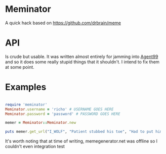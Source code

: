 # Meminator

A quick hack based on https://github.com/drbrain/meme

# API

Is crude but usable. It was written almost entirely for jamming into
 [Agent99](https://github.com/99designs/agent99) and so it does some really
stupid things that it shouldn't. I intend to fix them at some point.

# Examples

```ruby

require 'meminator'
Meminator.username = 'richo' # USERNAME GOES HERE
Meminator.password = 'password' # PASSWORD GOES HERE

memer = Meminator::Meminator.new

puts memer.get_url("I_WOLF", "Patient stubbed his toe", "Had to put him down")

```

It's worth noting that at time of writing, memegenerator.net was offline so I
couldn't even integration test




